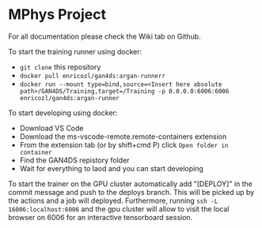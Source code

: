 # MPhys Project
For all documentation please check the Wiki tab on Github.

To start the training runner using docker:
* `git clone` this repository
* `docker pull enricozl/gan4ds:argan-runnerr`
* `docker run --mount type=bind,source=<Insert here absolute path>/GAN4DS/Training,target=/Training -p 0.0.0.0:6006:6006 enricozl/gan4ds:argan-runner`

To start developing using docker:
* Download VS Code
* Download the ms-vscode-remote.remote-containers extension
* From the extension tab (or by shift+cmd P) click `Open folder in container`
* Find the GAN4DS repistory folder
* Wait for everything to laod and you can start developing

To start the trainer on the GPU cluster automatically add "[DEPLOY]" in the
commit message and push to the deploys branch. This will be picked up by the
actions and a job will deployed. Furthermore, running
`ssh -L 16006:localhost:6006` and the gpu cluster will allow to visit the local browser
on 6006 for an interactive tensorboard session.